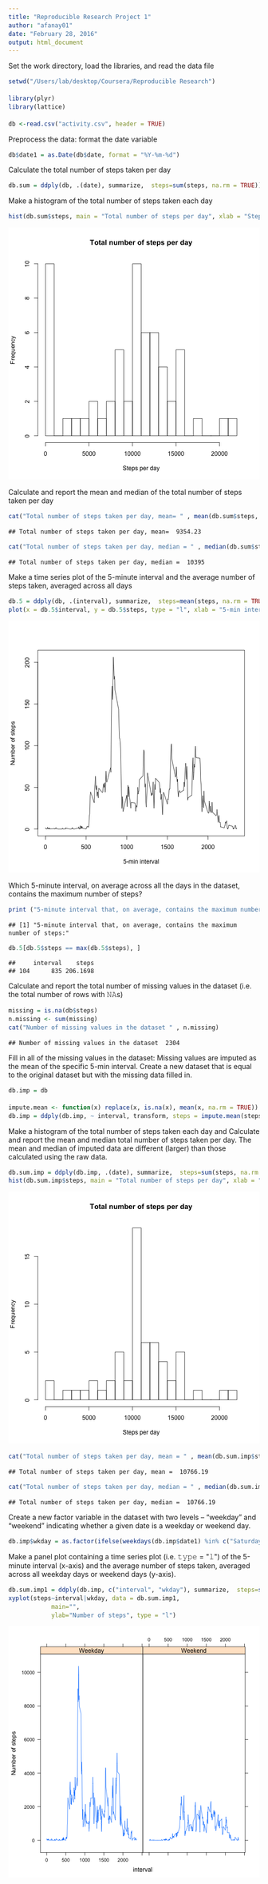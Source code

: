 ```yaml
---
title: "Reproducible Research Project 1"
author: "afanay01"
date: "February 28, 2016"
output: html_document
---
```


Set the work directory, load the libraries, and read the data file

```r
setwd("/Users/lab/desktop/Coursera/Reproducible Research")

library(plyr)
library(lattice) 

db <-read.csv("activity.csv", header = TRUE)
```

Preprocess the data: format the date variable

```r
db$date1 = as.Date(db$date, format = "%Y-%m-%d")
```

Calculate the total number of steps taken per day

```r
db.sum = ddply(db, .(date), summarize,  steps=sum(steps, na.rm = TRUE))
```

Make a histogram of the total number of steps taken each day

```r
hist(db.sum$steps, main = "Total number of steps per day", xlab = "Steps per day", breaks = 20)
```

![plot of chunk unnamed-chunk-4](figure/unnamed-chunk-4-1.png) 

Calculate and report the mean and median of the total number of steps taken per day

```r
cat("Total number of steps taken per day, mean= " , mean(db.sum$steps, na.rm = TRUE))
```

```
## Total number of steps taken per day, mean=  9354.23
```

```r
cat("Total number of steps taken per day, median = " , median(db.sum$steps, na.rm = TRUE))
```

```
## Total number of steps taken per day, median =  10395
```

Make a time series plot of the 5-minute interval and the average number of steps taken, averaged across all days 

```r
db.5 = ddply(db, .(interval), summarize,  steps=mean(steps, na.rm = TRUE))
plot(x = db.5$interval, y = db.5$steps, type = "l", xlab = "5-min interval", ylab = "Number of steps") 
```

![plot of chunk unnamed-chunk-6](figure/unnamed-chunk-6-1.png) 

Which 5-minute interval, on average across all the days in the dataset, contains the maximum number of steps?


```r
print ("5-minute interval that, on average, contains the maximum number of steps:")
```

```
## [1] "5-minute interval that, on average, contains the maximum number of steps:"
```

```r
db.5[db.5$steps == max(db.5$steps), ]
```

```
##     interval    steps
## 104      835 206.1698
```

Calculate and report the total number of missing values in the dataset (i.e. the total number of rows with 𝙽𝙰s)

```r
missing = is.na(db$steps)
n.missing <- sum(missing)
cat("Number of missing values in the dataset " , n.missing)
```

```
## Number of missing values in the dataset  2304
```

Fill in all of the missing values in the dataset:
Missing values are imputed as the mean of the specific 5-min interval.
Create a new dataset that is equal to the original dataset but with the missing data filled in.

```r
db.imp = db

impute.mean <- function(x) replace(x, is.na(x), mean(x, na.rm = TRUE))
db.imp = ddply(db.imp, ~ interval, transform, steps = impute.mean(steps))
```

Make a histogram of the total number of steps taken each day and Calculate and report the mean and median total number of steps taken per day. 
The mean and median of imputed data are different (larger) than those calculated using the raw data.  

```r
db.sum.imp = ddply(db.imp, .(date), summarize,  steps=sum(steps, na.rm = TRUE))
hist(db.sum.imp$steps, main = "Total number of steps per day", xlab = "Steps per day", breaks = 20)
```

![plot of chunk unnamed-chunk-10](figure/unnamed-chunk-10-1.png) 

```r
cat("Total number of steps taken per day, mean = " , mean(db.sum.imp$steps, na.rm = TRUE))
```

```
## Total number of steps taken per day, mean =  10766.19
```

```r
cat("Total number of steps taken per day, median = " , median(db.sum.imp$steps, na.rm = TRUE))
```

```
## Total number of steps taken per day, median =  10766.19
```

Create a new factor variable in the dataset with two levels – “weekday” and “weekend” indicating whether a given date is a weekday or weekend day.

```r
db.imp$wkday = as.factor(ifelse(weekdays(db.imp$date1) %in% c("Saturday", "Sunday"), "Weekend", "Weekday"))
```

Make a panel plot containing a time series plot (i.e. 𝚝𝚢𝚙𝚎 = "𝚕") of the 5-minute interval (x-axis) and the average number of steps taken, averaged across all weekday days or weekend days (y-axis). 

```r
db.sum.imp1 = ddply(db.imp, c("interval", "wkday"), summarize,  steps=sum(steps, na.rm = TRUE))
xyplot(steps~interval|wkday, data = db.sum.imp1,
            main="",
            ylab="Number of steps", type = "l")
```

![plot of chunk unnamed-chunk-12](figure/unnamed-chunk-12-1.png) 





